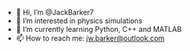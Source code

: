 - 👋 Hi, I’m @JackBarker7
- 👀 I’m interested in physics simulations
- 🌱 I’m currently learning Python, C++ and MATLAB
- 📫 How to reach me: jw.barker@outlook.com

<!---
JackBarker7/JackBarker7 is a ✨ special ✨ repository because its `README.md` (this file) appears on your GitHub profile.
You can click the Preview link to take a look at your changes.
--->
